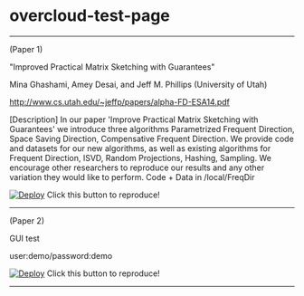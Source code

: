 overcloud-test-page
===================

--------------------------------------

(Paper 1)

"Improved Practical Matrix Sketching with Guarantees"

Mina Ghashami, Amey Desai, and Jeff M. Phillips (University of Utah)

http://www.cs.utah.edu/~jeffp/papers/alpha-FD-ESA14.pdf

[Description]
In our paper 'Improve Practical Matrix Sketching with Guarantees' we introduce three algorithms Parametrized Frequent Direction, Space Saving Direction, Compensative Frequent Direction. We provide code and datasets for our new algorithms, as well as existing algorithms for Frequent Direction, ISVD, Random Projections, Hashing, Sampling. We encourage other researchers to reproduce our results and any other variation they would like to perform. Code + Data in /local/FreqDir

[![Deploy](https://dl.dropboxusercontent.com/u/85879/docodemo.png)](http://pc26.utahddc.geniracks.net/cgi-bin/yoko.cgi?jxta/esa-01)
Click this button to reproduce!

--------------------------------------

(Paper 2)

GUI test 

user:demo/password:demo

[![Deploy](https://dl.dropboxusercontent.com/u/85879/docodemo.png)](http://pc26.utahddc.geniracks.net/cgi-bin/yoko-gui.cgi)
Click this button to reproduce!

--------------------------------------
